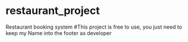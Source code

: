 # restaurant_project
Restaurant booking system
 #This project is free to use, you just need to keep my Name into the footer as developer
